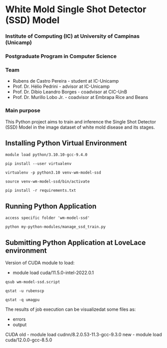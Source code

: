 # White Mold Single Shot Detector (SSD) Model 

### Institute of Computing (IC) at University of Campinas (Unicamp)

### Postgraduate Program in Computer Science

### Team

* Rubens de Castro Pereira - student at IC-Unicamp
* Prof. Dr. Hélio Pedrini - advisor at IC-Unicamp
* Prof. Dr. Díbio Leandro Borges - coadvisor at CIC-UnB
* Prof. Dr. Murillo Lobo Jr. - coadvisor at Embrapa Rice and Beans

### Main purpose

This Python project aims to train and inference the Single Shot Detector (SSD) Model in the image dataset of white mold disease and its stages.

## Installing Python Virtual Environment
```
module load python/3.10.10-gcc-9.4.0
```
```
pip install --user virtualenv
```
```
virtualenv -p python3.10 venv-wm-model-ssd
```
```
source venv-wm-model-ssd/bin/activate
```
```
pip install -r requirements.txt
```

## Running Python Application 

```
access specific folder 'wm-model-ssd'
```
```
python my-python-modules/manage_ssd_train.py
```

## Submitting Python Application at LoveLace environment 

Version of CUDA module to load: 
- module load cuda/11.5.0-intel-2022.0.1

```
qsub wm-model-ssd.script
```
```
qstat -u rubenscp 
```
```
qstat -q umagpu 
```

The results of job execution can be visualizedat some files as:
- errors
- output 


CUDA 
old - module load cudnn/8.2.0.53-11.3-gcc-9.3.0
new - module load cuda/12.0.0-gcc-8.5.0 
